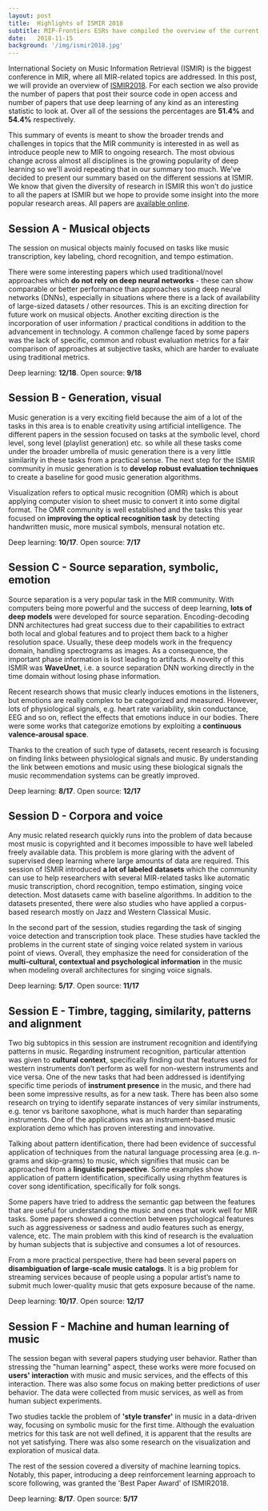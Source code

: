 ```yaml
---
layout: post
title:  Highlights of ISMIR 2018
subtitle: MIP-Frontiers ESRs have compiled the overview of the current trends and analysed how popular is deep learning and open science in MIR research
date:   2018-11-15
background: '/img/ismir2018.jpg'
---
```


International Society on Music Information Retrieval (ISMIR) is the biggest conference in MIR, where all MIR-related topics are addressed. In this post, we will provide an overview of [ISMIR2018](http://ismir2018.ircam.fr/). For each section we also provide the number of papers that post their source code in open access and number of papers that use deep learning of any kind as an interesting statistic to look at. Over all of the sessions the percentages are **51.4%** and **54.4%** respectively.

This summary of events is meant to show the broader trends and challenges in topics that the MIR community is interested in as well as introduce people new to MIR to ongoing research. The most obvious change across almost all disciplines is the growing popularity of deep learning so we'll avoid repeating that in our summary too much. We've decided to present our summary based on the different sessions at ISMIR. We know that given the diversity of research in ISMIR this won't do justice to all the papers at ISMIR but we hope to provide some insight into the more popular research areas. All papers are [available online](http://ismir2018.ircam.fr/pages/events-main-program.html).

## Session A - Musical objects

The session on musical objects mainly focused on tasks like music transcription, key labeling, chord recognition, and tempo estimation.

There were some interesting papers which used traditional/novel approaches which **do not rely on deep neural networks** - these can show comparable or better performance than approaches using deep neural networks (DNNs), especially in situations where there is a lack of availability of large-sized datasets / other resources. This is an exciting direction for future work on musical objects. Another exciting direction is the incorporation of user information / practical conditions in addition to the advancement in technology. A common challenge faced by some papers was the lack of specific, common and robust evaluation metrics for a fair comparison of approaches at subjective tasks, which are harder to evaluate using traditional metrics.

Deep learning: **12/18**. Open source: **9/18**

## Session B - Generation, visual

Music generation is a very exciting field because the aim of a lot of the tasks in this area is to enable creativity using artificial intelligence. The different papers in the session focused on tasks at the symbolic level, chord level, song level (playlist generation) etc. so while all these tasks come under the broader umbrella of music generation there is a very little similarity in these tasks from a practical sense. The next step for the ISMIR community in music generation is to **develop robust evaluation techniques** to create a baseline for good music generation algorithms.

Visualization refers to optical music recognition (OMR) which is about applying computer vision to sheet music to convert it into some digital format. The OMR community is well established and the tasks this year focused on **improving the optical recognition task** by detecting handwritten music, more musical symbols, mensural notation etc.

Deep learning: **10/17**. Open source: **7/17**

## Session C - Source separation, symbolic, emotion

Source separation is a very popular task in the MIR community. With computers being more powerful and the success of deep learning, **lots of deep models** were developed for source separation. Encoding-decoding DNN architectures had great success due to their capabilities to extract both local and global features and to project them back to a higher resolution space. Usually, these deep models work in the frequency domain, handling spectrograms as images. As a consequence, the important phase information is lost leading to artifacts. A novelty of this ISMIR was **WaveUnet**, i.e. a source separation DNN working directly in the time domain without losing phase information.

Recent research shows that music clearly induces emotions in the listeners, but emotions are really complex to be categorized and measured. However, lots of physiological signals, e.g. heart rate variability, skin conductance, EEG and so on, reflect the effects that emotions induce in our bodies. There were some works that categorize emotions by exploiting a **continuous valence-arousal space**.

Thanks to the creation of such type of datasets, recent research is focusing on finding links between physiological signals and music. By understanding the link between emotions and music using these biological signals the music recommendation systems can be greatly improved.

Deep learning: **8/17**. Open source: **12/17**

## Session D - Corpora and voice

Any music related research quickly runs into the problem of data because most music is copyrighted and it becomes impossible to have well labeled freely available data. This problem is more glaring with the advent of supervised deep learning where large amounts of data are required. This session of ISMIR introduced **a lot of labeled datasets** which the community can use to help researchers with several MIR-related tasks like automatic music transcription, chord recognition, tempo estimation, singing voice detection. Most datasets came with baseline algorithms. In addition to the datasets presented, there were also studies who have applied a corpus-based research mostly on Jazz and Western Classical Music.

In the second part of the session, studies regarding the task of singing voice detection and transcription took place. These studies have tackled the problems in the current state of singing voice related system in various point of views. Overall, they emphasize the need for consideration of the **multi-cultural, contextual and psychological information** in the music when modeling overall architectures for singing voice signals.

Deep learning: **5/17**. Open source: **11/17**

## Session E - Timbre, tagging, similarity, patterns and alignment

Two big subtopics in this session are instrument recognition and identifying patterns in music. Regarding instrument recognition, particular attention was given to **cultural context**, specifically finding out that features used for western instruments don’t perform as well for non-western instruments and vice versa. One of the new tasks that had been addressed is identifying specific time periods of **instrument presence** in the music, and there had been some impressive results, as for a new task. There has been also some research on trying to identify separate instances of very similar instruments, e.g. tenor vs baritone saxophone, what is much harder than separating instruments. One of the applications was an instrument-based music exploration demo which has proven interesting and innovative.

Talking about pattern identification, there had been evidence of successful application of techniques from the natural language processing area (e.g. n-grams and skip-grams) to music, which signifies that music can be approached from a **linguistic perspective**. Some examples show application of pattern identification, specifically using rhythm features is cover song identification, specifically for folk songs.

Some papers have tried to address the semantic gap between the features that are useful for understanding the music and ones that work well for MIR tasks. Some papers showed a connection between psychological features such as aggressiveness or sadness and audio features such as energy, valence, etc. The main problem with this kind of research is the evaluation by human subjects that is subjective and consumes a lot of resources.

From a more practical perspective, there had been several papers on **disambiguation of large-scale music catalogs**. It is a big problem for streaming services because of people using a popular artist’s name to submit much lower-quality music that gets exposure because of the name.

Deep learning: **10/17**. Open source: **12/17**

## Session F - Machine and human learning of music

The session began with several papers studying user behavior. Rather than stressing the "human learning" aspect, these works were more focused on **users' interaction** with music and music services, and the effects of this interaction. There was also some focus on making better predictions of user behavior. The data were collected from music services, as well as from human subject experiments.

Two studies tackle the problem of **'style transfer'** in music in a data-driven way, focusing on symbolic music for the first time. Although the evaluation metrics for this task are not well defined, it is apparent that the results are not yet satisfying. There was also some research on the visualization and exploration of musical data.

The rest of the session covered a diversity of machine learning topics. Notably, this paper, introducing a deep reinforcement learning approach to score following, was granted the 'Best Paper Award' of ISMIR2018.

Deep learning: **8/17**. Open source: **5/17**
